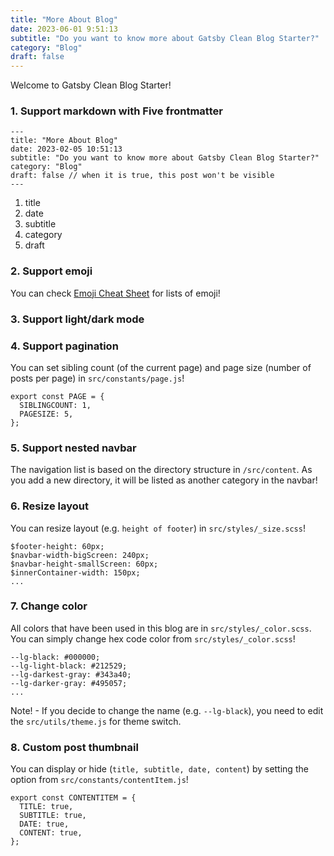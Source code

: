 ```yaml
---
title: "More About Blog"
date: 2023-06-01 9:51:13
subtitle: "Do you want to know more about Gatsby Clean Blog Starter?"
category: "Blog"
draft: false
---
```


Welcome to Gatsby Clean Blog Starter!

### 1. Support markdown with Five frontmatter

```
---
title: "More About Blog"
date: 2023-02-05 10:51:13
subtitle: "Do you want to know more about Gatsby Clean Blog Starter?"
category: "Blog"
draft: false // when it is true, this post won't be visible
---
```

1. title
2. date
3. subtitle
4. category
5. draft

### 2. Support emoji

You can check [Emoji Cheat Sheet](https://www.webfx.com/tools/emoji-cheat-sheet/) for lists of emoji!

### 3. Support light/dark mode

### 4. Support pagination

You can set sibling count (of the current page) and page size (number of posts per page) in `src/constants/page.js`!

```
export const PAGE = {
  SIBLINGCOUNT: 1,
  PAGESIZE: 5,
};
```

### 5. Support nested navbar

The navigation list is based on the directory structure in `/src/content`.
As you add a new directory, it will be listed as another category in the navbar!

### 6. Resize layout

You can resize layout (e.g. `height of footer`) in `src/styles/_size.scss`!

```
$footer-height: 60px;
$navbar-width-bigScreen: 240px;
$navbar-height-smallScreen: 60px;
$innerContainer-width: 150px;
...
```

### 7. Change color

All colors that have been used in this blog are in `src/styles/_color.scss`.
You can simply change hex code color from `src/styles/_color.scss`!

```
--lg-black: #000000;
--lg-light-black: #212529;
--lg-darkest-gray: #343a40;
--lg-darker-gray: #495057;
...
```

Note! - If you decide to change the name (e.g. `--lg-black`), you need to edit the `src/utils/theme.js` for theme switch.

### 8. Custom post thumbnail

You can display or hide (`title, subtitle, date, content`) by setting the option from `src/constants/contentItem.js`!

```
export const CONTENTITEM = {
  TITLE: true,
  SUBTITLE: true,
  DATE: true,
  CONTENT: true,
};
```

